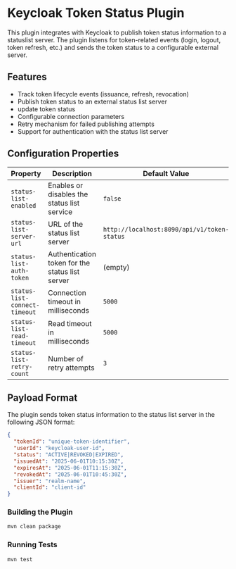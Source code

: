 # Keycloak Token Status Plugin

This plugin integrates with Keycloak to publish token status information to a statuslist server. The plugin listens for token-related events (login, logout, token refresh, etc.) and sends the token status to a configurable external server.

## Features

- Track token lifecycle events (issuance, refresh, revocation)
- Publish token status to an external status list server
- update token status 
- Configurable connection parameters
- Retry mechanism for failed publishing attempts
- Support for authentication with the status list server

## Configuration Properties

| Property | Description | Default Value |
|----------|-------------|---------------|
| `status-list-enabled` | Enables or disables the status list service | `false` |
| `status-list-server-url` | URL of the status list server | `http://localhost:8090/api/v1/token-status` |
| `status-list-auth-token` | Authentication token for the status list server | (empty) |
| `status-list-connect-timeout` | Connection timeout in milliseconds | `5000` |
| `status-list-read-timeout` | Read timeout in milliseconds | `5000` |
| `status-list-retry-count` | Number of retry attempts | `3` |

## Payload Format

The plugin sends token status information to the status list server in the following JSON format:

```json
{
  "tokenId": "unique-token-identifier",
  "userId": "keycloak-user-id",
  "status": "ACTIVE|REVOKED|EXPIRED",
  "issuedAt": "2025-06-01T10:15:30Z",
  "expiresAt": "2025-06-01T11:15:30Z",
  "revokedAt": "2025-06-01T10:45:30Z",
  "issuer": "realm-name",
  "clientId": "client-id"
}
```

### Building the Plugin

```bash
mvn clean package
```

### Running Tests

```bash
mvn test
```
